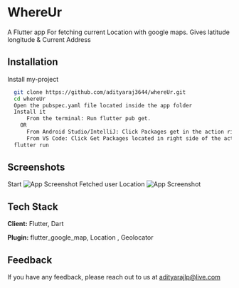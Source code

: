 
# WhereUr

A Flutter app For fetching current Location with google maps. Gives latitude longitude & Current Address




## Installation

Install my-project

```bash
  git clone https://github.com/adityaraj3644/whereUr.git
  cd whereUr
  Open the pubspec.yaml file located inside the app folder
  Install it
      From the terminal: Run flutter pub get.
    OR
      From Android Studio/IntelliJ: Click Packages get in the action ribbon at the top of pubspec.yaml.
      From VS Code: Click Get Packages located in right side of the action ribbon at the top of pubspec.yaml.
  flutter run
```

    
## Screenshots
Start
![App Screenshot](https://github.com/adityaraj3644/whereUr/blob/main/screenshots/initialPage.jpg?raw=true)
Fetched user Location
![App Screenshot](https://github.com/adityaraj3644/whereUr/blob/main/screenshots/LocationPage.jpg?raw=true)

  
## Tech Stack

**Client:** Flutter, Dart

**Plugin:** flutter_google_map, Location , Geolocator


## Feedback

If you have any feedback, please reach out to us at adityarajlp@live.com

  
